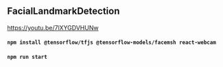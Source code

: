 ## FacialLandmarkDetection
https://youtu.be/7lXYGDVHUNw

#### `npm install @tensorflow/tfjs @tensorflow-models/facemsh react-webcam`
#### `npm run start`     
